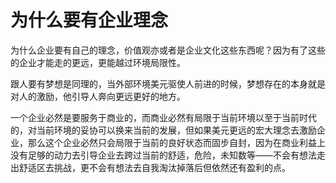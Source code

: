 # 为什么要有企业理念
为什么企业要有自己的理念，价值观亦或者是企业文化这些东西呢？因为有了这些的企业才能走的更远，更能越过环境局限性。

跟人要有梦想是同理的，当外部环境美元驱使人前进的时候，梦想存在的本身就是对人的激励，他引导人奔向更远更好的地方。

一个企业必然是要服务于商业的，而商业必然有局限于当前环境以至于当前时代的，对当前环境的妥协可以换来当前的发展，但如果美元更远的宏大理念去激励企业，那么这个企业必然只会局限于当前的良好状态而固步自封，因为在商业利益上没有足够的动力去引导企业去跨过当前的舒适，危险，未知数等——不会有想法走出舒适区去挑战，更不会有想法去自我淘汰掉落后但依然还有盈利的点。